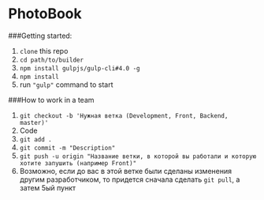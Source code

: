 # PhotoBook

###Getting started:



1. `clone` this repo
2. `cd path/to/builder`
3. `npm install gulpjs/gulp-cli#4.0 -g`
4. `npm install`
5. run ` "gulp" ` command to start

###How to work in a team

1.  `git checkout -b 'Нужная ветка (Development, Front, Backend, master)'`
2. Code
3. `git add .`
4. `git commit -m "Description"`
5. `git push -u origin "Название ветки, в которой вы работали и которую хотите запушить (например Front)"`
6. Возможно, если до вас в этой ветке были сделаны изменения другим разработчиком, то придется сначала сделать `git pull`, а затем 5ый пункт
